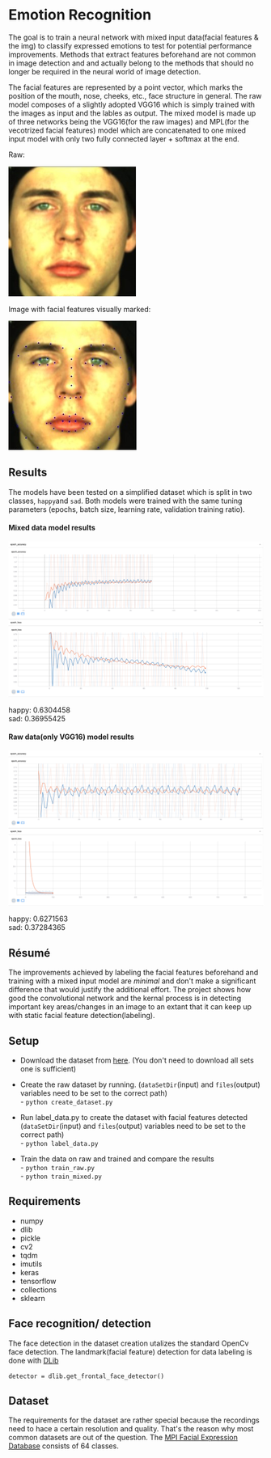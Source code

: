 # Emotion Recognition

The goal is to train a neural network with mixed input data(facial features & the img) to classify expressed emotions to test for potential performance improvements. Methods that extract features beforehand are not common in image detection and and actually belong to the methods that should no longer be required in the neural world of image detection. 

The facial features are represented by a point vector, which marks the position of the mouth, nose, cheeks, etc., face structure in general.
The raw model composes of a slightly adopted VGG16 which is simply trained with the images as input and the lables as output.
The mixed model is made up of three networks being the VGG16(for the raw images) and MPL(for the vecotrized facial features) model which are concatenated to one mixed input model with only two fully connected layer + softmax at the end.

Raw:

![result image](media/raw.jpg)

Image with facial features visually marked:

![labeled image](media/labeled.jpg)

## Results

The models have been tested on a simplified dataset which is split in two classes, `happy`and `sad`.
Both models were trained with the same tuning parameters (epochs, batch size, learning rate, validation training ratio).

#### Mixed data model results

![result image](media/mixedResults.png)

happy: 0.6304458 <br>
sad: 0.36955425

#### Raw data(only VGG16) model results

![result image](media/rawResults.png)

happy: 0.6271563 <br>
sad: 0.37284365

## Résumé

The improvements achieved by labeling the facial features beforehand and training with a mixed input model are *minimal* and don't make a significant difference that would justify the additional effort. The project shows how good the convolutional network and the kernal process is in detecting important key areas/changes in an image to an extant that it can keep up with static facial feature detection(labeling).

## Setup

- Download the dataset from [here](https://www.b-tu.de/en/graphic-systems/databases/the-large-mpi-facial-expression-database). (You don't need to download all sets one is sufficient)

- Create the raw dataset by running. (`dataSetDir`(input) and `files`(output) variables need to be set to the correct path) <br>
      - `python create_dataset.py`

- Run label_data.py to create the dataset with facial features detected (`dataSetDir`(input) and `files`(output) variables need to be set to the correct path)<br>
      - `python label_data.py`

- Train the data on raw and trained and compare the results<br>
      - `python train_raw.py` <br>
      - `python train_mixed.py`


## Requirements

- numpy
- dlib
- pickle
- cv2
- tqdm
- imutils
- keras
- tensorflow
- collections
- sklearn

## Face recognition/ detection

The face detection in the dataset creation utalizes the standard OpenCv face detection.
The landmark(facial feature) detection for data labeling is done with [DLib](http://dlib.net/)

    detector = dlib.get_frontal_face_detector()


## Dataset

The requirements for the dataset are rather special because the recordings need to hace a certain resolution and quality. That's the reason why most common datasets are out of the question. The [MPI Facial Expression Database](https://www.b-tu.de/en/graphic-systems/databases/the-large-mpi-facial-expression-database) consists of 64 classes.
